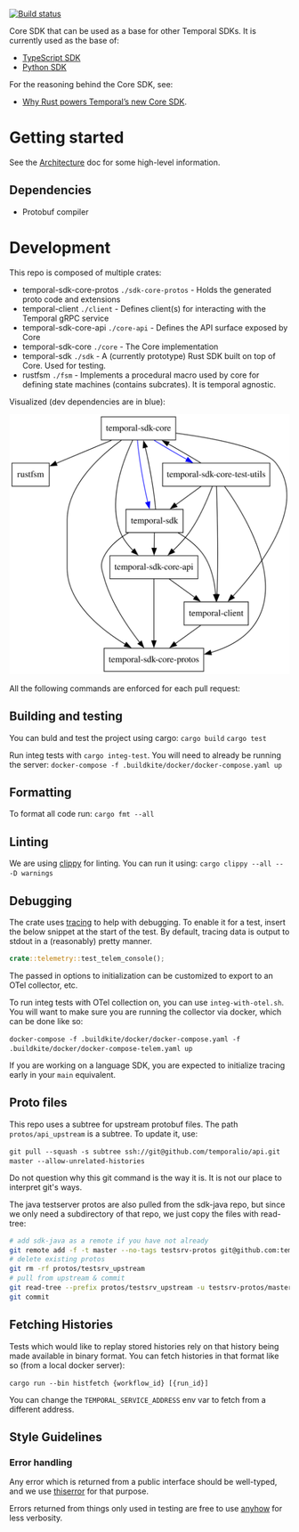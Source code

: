 [![Build status](https://badge.buildkite.com/c23f47f4a827f04daece909963bd3a248496f0cdbabfbecee4.svg?branch=master)](https://buildkite.com/temporal/core-sdk?branch=master)

Core SDK that can be used as a base for other Temporal SDKs. It is currently used as the base of:

- [TypeScript SDK](https://github.com/temporalio/sdk-typescript/)
- [Python SDK](https://github.com/temporalio/sdk-python/)

For the reasoning behind the Core SDK, see: 

- [Why Rust powers Temporal’s new Core SDK](https://temporal.io/blog/why-rust-powers-core-sdk).

# Getting started

See the [Architecture](ARCHITECTURE.md) doc for some high-level information.

## Dependencies
* Protobuf compiler

# Development

This repo is composed of multiple crates:
* temporal-sdk-core-protos `./sdk-core-protos` - Holds the generated proto code and extensions
* temporal-client `./client` - Defines client(s) for interacting with the Temporal gRPC service
* temporal-sdk-core-api `./core-api` - Defines the API surface exposed by Core
* temporal-sdk-core `./core` - The Core implementation
* temporal-sdk `./sdk` - A (currently prototype) Rust SDK built on top of Core. Used for testing.
* rustfsm `./fsm` - Implements a procedural macro used by core for defining state machines
    (contains subcrates). It is temporal agnostic.

Visualized (dev dependencies are in blue):

![Crate dependency graph](./etc/deps.svg)


All the following commands are enforced for each pull request:

## Building and testing

You can buld and test the project using cargo:
`cargo build`
`cargo test`

Run integ tests with `cargo integ-test`. You will need to already be running the server:
`docker-compose -f .buildkite/docker/docker-compose.yaml up`

## Formatting
To format all code run:
`cargo fmt --all`

## Linting
We are using [clippy](https://github.com/rust-lang/rust-clippy) for linting.
You can run it using:
`cargo clippy --all -- -D warnings`

## Debugging
The crate uses [tracing](https://github.com/tokio-rs/tracing) to help with debugging. To enable
it for a test, insert the below snippet at the start of the test. By default, tracing data is output
to stdout in a (reasonably) pretty manner.

```rust
crate::telemetry::test_telem_console();
```

The passed in options to initialization can be customized to export to an OTel collector, etc.

To run integ tests with OTel collection on, you can use `integ-with-otel.sh`. You will want to make
sure you are running the collector via docker, which can be done like so:

`docker-compose -f .buildkite/docker/docker-compose.yaml -f .buildkite/docker/docker-compose-telem.yaml up`

If you are working on a language SDK, you are expected to initialize tracing early in your `main`
equivalent.

## Proto files

This repo uses a subtree for upstream protobuf files. The path `protos/api_upstream` is a
subtree. To update it, use:

`git pull --squash -s subtree ssh://git@github.com/temporalio/api.git master --allow-unrelated-histories`

Do not question why this git command is the way it is. It is not our place to interpret git's ways.

The java testserver protos are also pulled from the sdk-java repo, but since we only need a
subdirectory of that repo, we just copy the files with read-tree:
```bash
# add sdk-java as a remote if you have not already
git remote add -f -t master --no-tags testsrv-protos git@github.com:temporalio/sdk-java.git
# delete existing protos
git rm -rf protos/testsrv_upstream
# pull from upstream & commit
git read-tree --prefix protos/testsrv_upstream -u testsrv-protos/master:temporal-test-server/src/main/proto
git commit
```

## Fetching Histories
Tests which would like to replay stored histories rely on that history being made available in
binary format. You can fetch histories in that format like so (from a local docker server):

`cargo run --bin histfetch {workflow_id} [{run_id}]`

You can change the `TEMPORAL_SERVICE_ADDRESS` env var to fetch from a different address.

## Style Guidelines

### Error handling
Any error which is returned from a public interface should be well-typed, and we use 
[thiserror](https://github.com/dtolnay/thiserror) for that purpose.

Errors returned from things only used in testing are free to use 
[anyhow](https://github.com/dtolnay/anyhow) for less verbosity.

